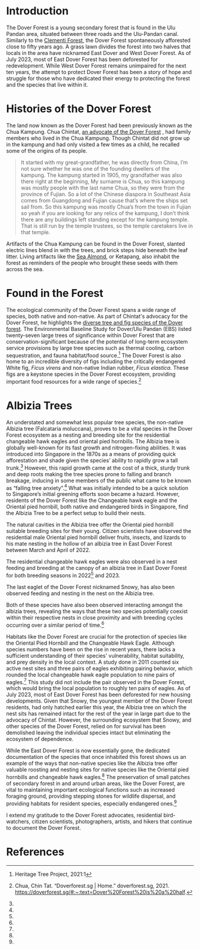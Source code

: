 <param ve-config 
       title="Dover Forest"
       author="Angela Ricasio Hoten"
       banner="https://iiif.wellcomecollection.org/image/V0044770/full/1338%2C/0/default.jpg"
       layout="vertical">

# Introduction 
The Dover Forest is a young secondary forest that is found in the Ulu Pandan area, situated between three roads and the Ulu-Pandan canal. Similarly to the [Clementi Forest](https://www.juncture-digital.org/Digital-Scholarship-NUS-Libraries/biodiversitystories/Clementi%20Forest), the Dover Forest spontaneously afforested close to fifty years ago. A grass lawn divides the forest into two halves that locals in the area have nicknamed East Dover and West Dover Forest. As of July 2023, most of East Dover Forest has been deforested for redevelopment. While West Dover Forest remains unimpaired for the next ten years, the attempt to protect Dover Forest has been a story of hope and struggle for those who have dedicated their energy to protecting the forest and the species that live within it. 
<param ve-image 
       url="https://raw.githubusercontent.com/AngelaRHoten/DoverForest/main/media/Dover Forest_01.jpg"
       title="East Dover Forest with Chua Chintat, February 2023"
       attribution="Angela Ricasio Hoten"
       fit="contain"> 
       
# Histories of the Dover Forest
The land now known as the Dover Forest had been previously known as the Chua Kampung. Chua Chintat, [an advocate of the Dover Forest](https://www.youtube.com/watch?v=jnFJPVYcZEE&t=14s) , had family members who lived in the Chua Kampung. Though Chintat did not grow up in the kampung and had only visited a few times as a child, he recalled some of the origins of its people.

>It started with my great-grandfather, he was directly from China, I’m not sure whether he was one of the founding dwellers of the kampung. The kampung started in 1905, my grandfather was also there right at the beginning, My surname is Chua, so this kampung was mostly people with the last name Chua, so they were from the province of Fujian. So a lot of the Chinese diaspora in Southeast Asia comes from Guangdong and Fujian cause that’s where the ships set sail from. So this kampung was mostly Chua’s from the town in Fujian so yeah if you are looking for any relics of the kampung, I don’t think there are any buildings left standing except for the kampung temple. That is still run by the temple trustees, so the temple caretakers live in that temple.

Artifacts of the Chua Kampung can be found in the Dover Forest, slanted electric lines blend in with the trees, and brick steps hide beneath the leaf litter. Living artifacts like the [Sea Almond](https://www.nparks.gov.sg/florafaunaweb/flora/3/1/3181), or Ketapang, also inhabit the forest as reminders of the people who brought these seeds with them across the sea. 

# Found in the Forest
The ecological community of the Dover Forest spans a wide range of species, both native and non-native. As part of Chintat's advocacy for the Dover Forest, he highlights the [diverse tree and fig species of the Dover forest](https://doverforest.sg/oldindex.html). The Environmental Baseline Study for Dover/Ulu Pandan (EBS) listed twenty-seven large trees of significance within Dover Forest that are conservation-significant because of the potential of long-term ecosystem service provisions by large tree species such as thermal cooling, carbon sequestration, and fauna habitat/food source.[^1] The Dover Forest is also home to an incredible diversity of figs including the critically endangered White fig, <span eid="Q2717818">*Ficus virens*</span> and non-native Indian rubber, <span eid="Q79947417">*Ficus elastica*</span>. These figs are a keystone species in the Dover Forest ecosystem, providing important food resources for a wide range of species.[^2]
<param ve-image url="https://raw.githubusercontent.com/AngelaRHoten/DoverForest/main/media/2021_08_09 ficus virens dover forest west.jpg"
       title="Dover Forest, Ficus virens, September 2021"
       curtain="true"
       attribution="Chua Chintat"
       fit="contain">  

<param ve-image
       url="https://raw.githubusercontent.com/AngelaRHoten/DoverForest/main/media/Dover Forest_Mushrooms_01.jpg"
       title="Dover Forest, Filoboletus manipularis, February 2023"
       attribution="Angela Ricasio Hoten"
       fit="contain"> 

<param ve-image url="https://raw.githubusercontent.com/AngelaRHoten/DoverForest/main/media/Inventory of Dover Forest Figs.png"
       title="An Inventory of the Diverse Fig Species of the Dover Forest"
       attribution="Chua Chintat"
       fit="contain"> 

# Albizia Trees
An understated and somewhat less popular tree species, the non-native Albizia tree (Falcataria moluccana), proves to be a vital species in the Dover Forest ecosystem as a nesting and breeding site for the residential changeable hawk eagles and oriental pied hornbills. The Albizia tree is globally well-known for its fast growth and nitrogen-fixing abilities. It was introduced into Singapore in the 1870s as a means of providing quick afforestation and shade given the species’ ability to rapidly grow a tall trunk.[^3] However, this rapid growth came at the cost of a thick, sturdy trunk and deep roots making the tree species prone to falling and branch breakage, inducing in some members of the public what came to be known as “falling tree anxiety”.[^4] What was initially intended to be a quick solution to Singapore’s initial greening efforts soon became a hazard. However, residents of the Dover Forest like the Changeable hawk eagle and the Oriental pied hornbill, both native and endangered birds in Singapore, find the Albizia Tree to be a perfect setup to build their nests. 

The natural cavities in the Albizia tree offer the Oriental pied hornbill suitable breeding sites for their young. Citizen scientists have observed the residential male Oriental pied hornbill deliver fruits, insects, and lizards to his mate nesting in the hollow of an albizia tree in East Dover Forest between March and April of 2022.

The residential changeable hawk eagles were also observed in a nest feeding and breeding at the canopy of an albizia tree in East Dover Forest for both breeding seasons in 2022[^5] and 2023. <param ve-video id="bhGI4novI0g" title="25 March 2022 - First sighting of Changeable Hawk-eaglet @ Dover Forest East">

The last eaglet of the Dover Forest nicknamed Snowy, has also been observed feeding and nesting in the nest on the Albizia tree. <param ve-video id="BbvOcBZCudQ" title="13-day old changeable hawk-eagle chick"> 

Both of these species have also been observed interacting amongst the albizia trees, revealing the ways that these two species potentially coexist within their respective nests in close proximity and with breeding cycles occurring over a similar period of time.[^6] <param ve-video id="JW1RckgM_1w" title="1 April 2022 - Changeable Hawk-eagle (CHE) vs Oriental Pied Hornbill (OPH) @ Dover Forest East"> 

Habitats like the Dover Forest are crucial for the protection of species like the Oriental Pied Hornbill and the Changeable Hawk Eagle. Although species numbers have been on the rise in recent years, there lacks a sufficient understanding of their species' vulnerability, habitat suitability, and prey density in the local context. A study done in 2011 counted six active nest sites and three pairs of eagles exhibiting pairing behavior, which rounded the local changeable hawk eagle population to nine pairs of eagles.[^7] This study did not include the pair observed in the Dover Forest, which would bring the local population to roughly ten pairs of eagles. As of July 2023, most of East Dover Forest has been deforested for new housing developments. Given that Snowy, the youngest member of the Dover Forest residents, had only hatched earlier this year, the Albizia tree on which the nest sits has remained intact for the rest of the year in large part due to the advocacy of Chintat. However, the surrounding ecosystem that Snowy, and other species of the Dover Forest, relied on for survival has been demolished leaving the individual species intact but eliminating the ecosystem of dependence.

While the East Dover Forest is now essentially gone, the dedicated documentation of the species that once inhabited this forest shows us an example of the ways that non-native species like the Albizia tree offer valuable roosting and nesting sites for native species like the Oriental pied hornbills and changeable hawk eagles.[^8] The preservation of small patches of secondary forest in and around urban areas, like the Dover Forest, are vital to maintaining important ecological functions such as increased foraging ground, providing stepping stones for wildlife dispersal, and providing habitats for resident species, especially endangered ones.[^9] 


I extend my gratitude to the Dover Forest advocates, residential bird-watchers, citizen scientists, photographers, artists, and hikers that continue to document the Dover Forest. 


# References 
[^1]: Heritage Tree Project,  2021:1
[^2]: Chua, Chin Tat. “Doverforest.sg | Home.” doverforest.sg, 2021. https://doverforest.sg/#:~:text=Dover%20Forest%20is%20a%20half.
[^3]: 
[^4]: 
[^5]: 
[^6]: 
[^7]: 
[^8]: 
[^9]: 

